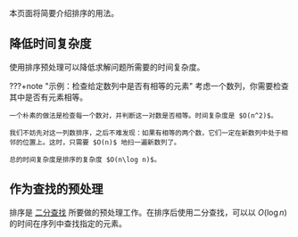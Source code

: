 本页面将简要介绍排序的用法。

## 降低时间复杂度

使用排序预处理可以降低求解问题所需要的时间复杂度。

???+note "示例：检查给定数列中是否有相等的元素"
    考虑一个数列，你需要检查其中是否有元素相等。
    
    一个朴素的做法是检查每一个数对，并判断这一对数是否相等。时间复杂度是 $O(n^2)$。
    
    我们不妨先对这一列数排序，之后不难发现：如果有相等的两个数，它们一定在新数列中处于相邻的位置上。这时，只需要 $O(n)$ 地扫一遍新数列了。
    
    总的时间复杂度是排序的复杂度 $O(n\log n)$。

## 作为查找的预处理

排序是 [二分查找](./binary.md) 所要做的预处理工作。在排序后使用二分查找，可以以 $O(\log n)$ 的时间在序列中查找指定的元素。
